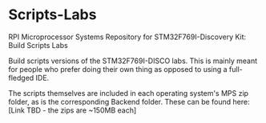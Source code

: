 # Scripts-Labs
RPI Microprocessor Systems Repository for STM32F769I-Discovery Kit: Build Scripts Labs

Build scripts versions of the STM32F769I-DISCO labs. 
This is mainly meant for people who prefer doing their own thing as opposed to using a full-fledged IDE.

The scripts themselves are included in each operating system's MPS zip folder, as is the corresponding Backend folder. These can be found here: [Link TBD - the zips are ~150MB each]
